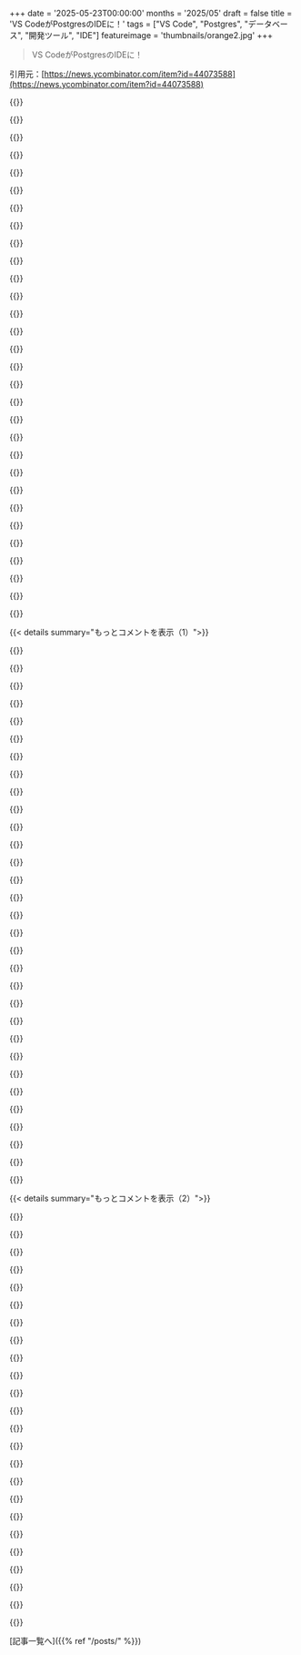 +++
date = '2025-05-23T00:00:00'
months = '2025/05'
draft = false
title = 'VS CodeがPostgresのIDEに！'
tags = ["VS Code", "Postgres", "データベース", "開発ツール", "IDE"]
featureimage = 'thumbnails/orange2.jpg'
+++

> VS CodeがPostgresのIDEに！

引用元：[https://news.ycombinator.com/item?id=44073588](https://news.ycombinator.com/item?id=44073588)




{{<matomeQuote body="俺、pgstrapってnpm作ったんだけど、これVS CodeでPostgres見れるの超便利！DB構造をファイル化してLLMとかコードレビューに使えるんだ。Railsのschema.rbみたいなね。エディタ側でDB認識させるか、コードに入れるか迷うけど、VS Codeなら開発での標準になるかもね。" userName="seveibar" createdAt="2025/05/23 16:29:09" color="#785bff">}}




{{<matomeQuote body="え、分かんないんだけどさ。DBスキーマとそこに至るまでのマイグレーションをバージョン管理に入れるのって、Webフレームワークなら普通じゃないの？" userName="semiquaver" createdAt="2025/05/23 23:01:25" color="">}}




{{<matomeQuote body="それって社員が＜10人で顧客が＜3社とかまでしか通用しない話だよ。それ以上になると、RailsアプリだけがDBの持ち主じゃなくなるからね。" userName="wredcoll" createdAt="2025/05/23 23:19:02" color="">}}




{{<matomeQuote body="複数のアプリで共通のDBスキーマいじることあるの？それどうやって全部のアプリで同期保つの？" userName="sbarre" createdAt="2025/05/23 23:56:19" color="">}}




{{<matomeQuote body="俺は読み取り専用ログインできるMCPサーバー使ってるよ（copilotかclineと一緒に）。" userName="jsmith99" createdAt="2025/05/23 16:58:44" color="">}}




{{<matomeQuote body="まあ普通はどれか一つが”メイン”になるんだけど、個人的には”やめとけ”って言うかな。君も気づいてるだろうけど、色々問題あるからさ。ここで言う”やめとけ”ってのは、複数のアプリが同じDBスキーマを使うなってことね。" userName="scott_w" createdAt="2025/05/24 11:14:31" color="">}}




{{<matomeQuote body="”やめとけ”ってのは正解だよ。他の人も言ってるけど、俺が働いた大手SaaS企業の多くは、アプリごとにDB持たせてた。何か必要ならAPIかETLを使うんだ。" userName="throwaway7783" createdAt="2025/05/24 14:22:30" color="">}}




{{<matomeQuote body="それは絶対間違ってるね。むしろ完全に逆の答えだよ。サービスにすると遅いし、色々制限されるし、トランザクションみたいな実際のDBMSのメリットも得られない。それに余計な依存関係や障害点も増えるんだ。" userName="ecb_penguin" createdAt="2025/05/24 19:38:07" color="">}}




{{<matomeQuote body="＞これはサービス使うかどうかの議論じゃなく、サービスがDBとやり取りする場合の話ね。複数アプリがDB直接触ると悪夢になりがち。互いのコードをDB内部から切り離すためにも、サービス間で契約決めてやり取りする方が断然良いってこと。" userName="scott_w" createdAt="2025/05/25 16:58:35" color="#ff5733">}}




{{<matomeQuote body="＞前のコメントの「サービスで隔てる」ってやつね。それだと依存関係が移っただけで、スキーマ変更時にサービス更新も必要になって手間が増える。トランザクションとか性能、柔軟性も失うし、負荷も失敗も増える。良いとこないよ。" userName="ecb_penguin" createdAt="2025/05/27 16:32:41" color="#ff5733">}}




{{<matomeQuote body="他のサービスにアクセスさせるのがAPIの役割だよね。Jeff Bezosが昔言ってたけど[1]、そうしない奴はクビだって。俺もそう思うよ。[1] https://news.ycombinator.com/item?id=18916406" userName="bigfatkitten" createdAt="2025/05/24 03:23:57" color="">}}




{{<matomeQuote body="それってさ、LLMにDBの正真のデータ源に直接アクセスさせるより、絶対悪い方法だよ。DBとLLMの間で余計なやり取りが増えるし、コード生成始まる前にツール呼び出しを会話に挟むことになるからね。それに、有名なPostgresのMCP実装はPostgresの型とかマテリアライズドビューを含んでないんだ。Zed.devのMCPサーバーとかも、その移植版みたいで同じ問題を抱えてるみたいだよ。" userName="BoorishBears" createdAt="2025/05/23 18:29:46" color="#ff5733">}}




{{<matomeQuote body="ちょっと分かんないな。複数のアプリが同じDBを管理したりアクセスしたりするって話だったよね。どう考えても、スキーマを更新したらアプリも更新しなきゃいけないじゃん。むしろ、サービス指向のアプローチなら、APIのバージョン管理とか互換性ロジックを1箇所に書くことで影響を隔離できる可能性だってあるのに。" userName="throwaway7783" createdAt="2025/05/27 16:44:30" color="#ff5c5c">}}




{{<matomeQuote body="ちょっと興味あるんだけどさ、結果のデータはLLMが使うの？それともただSQLを生成して、実行して、結果を返すだけ？" userName="layoric" createdAt="2025/05/23 21:22:52" color="">}}




{{<matomeQuote body="それよりさ、DB使ってるもののバージョン管理に、DBのスキーマ全体がリポジトリに含まれてるのがもっと謎なんだけど。" userName="cerved" createdAt="2025/05/23 23:25:10" color="">}}




{{<matomeQuote body="そういうことよくあるけど、スキーマが言語固有のORM向けに書かれてる場合もあるんだよね。そのコードがプラグインとかフィーチャーフラグを持ってて、実行時まで具体的なSQLスキーマが分かんないってこともある。シードデータとかマイグレーションも同じ。だから、実際のDB接続と比べて、この形式がツールとか発見にどれだけ役に立つかはユースケース次第だね。" userName="xyzzy123" createdAt="2025/05/24 00:41:06" color="#45d325">}}




{{<matomeQuote body="＞ スキーマ更新はアプリ更新を伴う<br>1. DB → App = 2回の更新、スキーマとアプリ<br>2. DB → Service → App = 3回の更新、スキーマとサービスとアプリ<br>どちらの場合も、当然DBは変わるよね。アプリも変わる。2番目のケースでは、サービスも更新しなきゃいけないってこと。" userName="ecb_penguin" createdAt="2025/05/27 17:33:04" color="#38d3d3">}}




{{<matomeQuote body="まともなORMなら、migrationファイルにはSQLを使うだろうね。" userName="tough" createdAt="2025/05/24 17:57:16" color="">}}




{{<matomeQuote body="プロジェクトのPMだけどね。クエリの結果は基本的にはLLMは使わないよ。ただエージェントモードだと、クエリ計画中にエージェントがデータのサンプルを取得してクエリの精度を上げることはある。例えば、ディメンションテーブルからユニークな値を取ってきて、自然言語のステートメントからフィルタ条件を解決するとかだね。" userName="maxluk" createdAt="2025/05/23 21:33:57" color="#ff5733">}}




{{<matomeQuote body="すごく実用的なツールみたいだね、シェアしてくれてありがとう！興味あるんだけどさ、triggersとかstore proceduresとかも出力するの？多くのツールはテーブルとかカラム、インデックスを定義したところで止まってるみたいだけど、DBの他の機能をもっと活用するためのツールがあると嬉しいな。" userName="netghost" createdAt="2025/05/23 16:55:04" color="#785bff">}}




{{<matomeQuote body="いや、DB変更はそんなに分かりやすくないって。だって、そのスキーマに依存してるチームとはあんま話さないし、そもそもそんなチームがいることすら知らないかもじゃん。API契約でも同じだけど、API変更の文化はもっと「伝えなきゃいけないこと」って理解されてて、プロセスもちゃんと決まってるんだよね。" userName="scott_w" createdAt="2025/05/28 05:56:27" color="">}}




{{<matomeQuote body="＞いや、DB変更はそんなに分かりやすくない…って？<br>君が言ったこと、全部サービスやAPI契約にもそっくり当てはまるじゃん。何も解決してないよ。<br>＞API変更の文化はもっと「伝えなきゃいけないこと」って理解されてて…<br>それはただの作り話だよ。毎日何千件もインシデント起きてるじゃん、誰かが全関係者に伝えずAPI変えちゃってさ。”サービスの方がデータベースより優れてるのは、サービスオーナーの方がデータベースオーナーより変更伝えるのが上手いから”とか、全然説得力ない主張だよ。<br>ひどい技術ソリューション導入する前に、コミュニケーションの問題を直す努力をした方がいいと思うけどね。" userName="ecb_penguin" createdAt="2025/05/28 15:17:38" color="#785bff">}}




{{<matomeQuote body="そうそう！基本的には pg_dump を実行して、その出力をいろんなファイルに分類してくれるんだ。だから網羅的だと思うよ。確か、functions/function_name.sql とか misc.sql とか triggers.sql とか、そんな感じであったはず。" userName="seveibar" createdAt="2025/05/23 18:30:00" color="">}}




{{<matomeQuote body="どうも。こういうツールが本番DBに繋がるの、ちょっと心配なんだよね。。特にLLMエンドポイントを簡単に切り替えられること考えると、そのデータがどこに行って、どう保持されて、文脈とかさ、プライバシー的にちょっと悪夢になりそうだし。。" userName="layoric" createdAt="2025/05/23 22:30:17" color="#45d325">}}




{{<matomeQuote body="アプリのDBスキーマは、実質的にコードと言えるくらい密結合してるし、マイグレーションも多分チェックインされてるはず。だから、DBスキーマが時間とともにどう変わるか—おそらくそのスキーマを使うクエリと一緒に—見れるようになるんだよ。" userName="schrodinger" createdAt="2025/05/24 02:27:12" color="">}}




{{<matomeQuote body="カノニカルな状態ってのは、本番DBにあるものだよ。バージョン管理に入ってるのは、それを再構築できるといいなって感じだね、ただしデータを再投入できる可能性は極めて低いっていう明らかな注意点付きでさ。" userName="jen20" createdAt="2025/05/24 07:15:41" color="">}}




{{<matomeQuote body="全くもって正当な懸念だね。うちの拡張機能は Github Copilot 経由でLLMに繋がってるんだ。Github Copilot は Microsoft の製品で、いろんなエンタープライズプランを提供してるから、情シスがどんなデータを何に使えるか承認できるんだよ。これで企業の要求へのコンプライアンスに向けて明確な道筋ができるわけ。" userName="maxluk" createdAt="2025/05/23 22:49:19" color="#ff5c5c">}}




{{<matomeQuote body="そうした方がずっといいのは同意するけど、たぶん一番大きいフレームワークって Django とか Rails じゃない？で、それらは（そう）しないんだよね。" userName="OJFord" createdAt="2025/05/24 18:00:00" color="">}}




{{<matomeQuote body="500ミリ秒未満のラウンドトリップ（たぶん50トークン分くらい）が、もしかしたら役立つかもしれないからって、何千トークンも余計にプロンプトに含めるより悪いって考えがよく分からないんだよね。コンテキスト疲れは言うまでもないし。<br>もしうまく設計されてれば—メモリで生成を中断して、＜function_result＞を挿入する感じで、生成を再開したりディスクからキャッシュ取ってきたりせず—ラウンドトリップ/ツール呼び出しの方が優れてるんだよ（待ち時間で50トークン相当＋function_resultトークン分だけ）。" userName="tempaccount420" createdAt="2025/05/23 20:54:02" color="#ff5733">}}




{{<matomeQuote body="＞他のサービスへのアクセス提供こそAPIの役目だろ。<br>そうそう、そしてデータベースだって、複数の消費者向けに、すごく実績があって堅牢なセキュリティと権限モデルを備えた、広範なAPIを公開してるんだよ。" userName="dragonwriter" createdAt="2025/05/24 22:03:57" color="">}}




{{< details summary="もっとコメントを表示（1）">}}

{{<matomeQuote body="彼がそうしたのはビジネス的な理由だよ。スタックのどんな部分でも外部顧客に公開サービスとして提供できるようにしたかったんだ。<br>逆に、内部サービスを公開サービスと競合させるためでもあったんだって。<br>でも、これってAWSみたいなものを作る場合にだけ有効な話だよね。みんながみんなそうするわけじゃない。<br>リレーショナルデータベースにきめ細かい権限システムがあるのには理由があるんだよ。" userName="bsaul" createdAt="2025/05/24 08:47:30" color="">}}




{{<matomeQuote body="うわーこれすごいね！<br>SQL ServerじゃなくてPostgresのためにここまで力を入れたってのはかなり驚きだよ。<br>Postgresの方が需要がずっと高いんだろうね。" userName="pier25" createdAt="2025/05/23 15:38:54" color="">}}




{{<matomeQuote body="Microsoftはここ10～15年くらいオープンソースにかなり本気を出してきてるみたいだね。<br>ユーザーの視点から見るとほとんどみんなメリットを受けてるんじゃないかな。<br>ビジネスの視点から見ると無償の協力者やコミュニティからの良い評判を得られるってわけだ。" userName="90s_dev" createdAt="2025/05/23 17:27:02" color="">}}




{{<matomeQuote body="＞ここ10～15年くらいオープンソースにかなり本気を出してきてるみたいだね<br>VS CodeにはたくさんのMicrosoft製のクローズドソース拡張機能があってこれはオープンソース版のVS Codeとは法的に一緒に使えないんだよね。<br>だから彼らが”完全に本気を出してる”とは言えないと思うな。<br>せいぜい腰まで浸かってるって感じかな。" userName="teruakohatu" createdAt="2025/05/23 17:47:38" color="">}}




{{<matomeQuote body="クローズド拡張機能の状況からオープンソースの部分がなんか不誠実に見えちゃうんだよね。<br>なんか無料プランは10ユーザーまででそれ以降はめっちゃ高くなるみたいな状況に似てる。<br>目的は無料プランじゃなくて最終的に本当においしいところへ誘導するための広告手段って感じ。" userName="ahartmetz" createdAt="2025/05/23 18:01:05" color="">}}




{{<matomeQuote body="MS SQL serverはレガシーシステムだよ。<br>技術的な理由で他に選択肢がない場合を除いて新しいデータベースをSQL serverで作るビジネスなんてないと思うな。" userName="coliveira" createdAt="2025/05/23 17:24:19" color="">}}




{{<matomeQuote body="彼らすでにSQL Server Management Studio[1]を持ってるじゃん。<br>あれってこれと似たような範囲をカバーしてるみたいだけど？<br>多分いつかSSMSをVS Codeに移行させたいと思ってるんじゃないかな。<br>だから新しい分野のPostgreSQLを扱うことでそれを試してるって考えるのは理にかなってると思うんだ。<br>[1]: https://learn.microsoft.com/en-us/ssms/sql-server-management..." userName="magicalhippo" createdAt="2025/05/23 16:01:16" color="#38d3d3">}}




{{<matomeQuote body="君は考えがごちゃ混ぜになってるよ。<br>Microsoftが”誠実”じゃないのは彼らが単なるビジネスをやってるからだよ。お金を稼ぐっていうビジネスがやることそのもの。<br>彼らは利他的とか原則に従ってるとかそういうのを目指してるわけじゃない。ただビジネスをしてるだけなんだ。<br>でも個人的にはTypeScriptとVS Codeを自由に使えてこの取引からは恩恵を受けてるけどね。" userName="90s_dev" createdAt="2025/05/23 19:24:46" color="">}}




{{<matomeQuote body="僕はすべてのビジネスが”ただのビジネス”だとは思わないな。<br>タバコ会社とかPurdue Pharmaみたいな極端な例もあればMozilla CorporationとかValve（議論の余地はあるけど僕は彼らはクールだと思う）みたいな反対側の例もある。<br>もちろん大きな会社は実際にはたくさんの異なる存在が集まってるみたいなものだけどね。<br>Microsoftには長い間不誠実な行動の歴史があるんだ。<br>中にはかなり洗練されてて長期的な視点に基づいたものもある。<br>だから彼らを一般的に信頼するのはすごく難しいんだよ。<br>そもそもなんでVS Codeの一部はFOSSじゃないんだろう？" userName="ahartmetz" createdAt="2025/05/23 23:21:08" color="#ff5c5c">}}




{{<matomeQuote body="いや目的が違うんだよ。<br>VS Code拡張機能と以前のADSは開発向けだけどSSMSはサーバーとデータベースの管理向けなんだ。<br>僕はSSMSをすごくよく使うし必要なことは全部そこでできるんだ。<br>VS Codeはかなり使うけどMS SQL用のVS Code拡張機能はインストールしてても使ってないんだよ。<br>これは僕がDBAチームのバックアップや監督もしてるからでDBAの仕事に関わってるからなんだ。" userName="AdrianB1" createdAt="2025/05/23 19:59:50" color="#ff5733">}}




{{<matomeQuote body="＞ Microsoftが不誠実だって言うけど、20年前の独禁法裁判以外に最近の具体的な例ってあるの？他の人の借り物意見をただ繰り返してるだけじゃない？って思うんだよね。自分で体験したことじゃなくて、読んだことだけでMicrosoftのこと悪く言う人が多い気がする。" userName="tomnipotent" createdAt="2025/05/23 23:50:45" color="#ff33a1">}}




{{<matomeQuote body="SQL Serverって技術的にはめちゃくちゃ良いんだよ。でも、使うにはすごいお金がかかる。エンタープライズ向けなら、それだけの価値があるかもしれないけどね。" userName="harrall" createdAt="2025/05/23 17:32:48" color="">}}




{{<matomeQuote body="これって、MSSQLのツールがAzure Data Studioでメンテされてて、良い状態だったからじゃないかな？ADSはもう終わる方向だし、VS CodeのPostgres拡張見たら6年も更新されてなかったみたい。だから、ADSから移行先がなくて、ずっとADS使い続けてたんだよね。" userName="nevi-me" createdAt="2025/05/23 15:55:25" color="#ff33a1">}}




{{<matomeQuote body="VSCodeって、オープンソースのエディターで、Pythonとかの有名言語の拡張もOSSだよ！って宣伝してたじゃん。なのに、人気出てvscodiumみたいなフォークが増えてきたら、Microsoftは閉鎖的にしたんだよな。今じゃPython拡張はクローズドソースで、VSCodeのフォークじゃ使えないようにした。これって完全に”ベイトアンドスイッチ”だろ。" userName="infamia" createdAt="2025/05/24 01:52:29" color="#785bff">}}




{{<matomeQuote body="俺も同じ意見だよ。SSMSはSQL ServerのVSツールよりずっと良いし、Transact-SQLのサポートとかも含めてね。" userName="pjmlp" createdAt="2025/05/23 22:00:55" color="">}}




{{<matomeQuote body="Microsoftはpostgresのプラグインを、Microsoftの社員じゃないと貢献できないように作っちゃったんだよな。Azure Data Studioの他の部分もそうだけど、彼らが管理レベルを高く保とうとしたせいで、誰も一緒に開発しようって思わなかったんだ。" userName="hobs" createdAt="2025/05/23 15:58:54" color="">}}




{{<matomeQuote body="Microsoftのデベロッパーアドボケイトだけど、SQL ServerチームもPostgreSQLチームも拡張機能の改善にめちゃくちゃ力入れてるよ！<br>使いやすさの調査とか、バグ潰しにも参加したんだけど、どっちのチームも開発者にツールを楽しんでほしいってすごく思ってるから、使ってみて欲しい機能とか、不満な点とか、どんどんフィードバック送ってね！<br>SQL Server拡張のニュースはCarlos Robles、PostgreSQL拡張のニュースはJoshua Johnsonをフォローすると良いよ！" userName="pamelafox" createdAt="2025/05/23 21:47:19" color="#45d325">}}




{{<matomeQuote body="＞ VSCodeの宣伝で「ベイトアンドスイッチ」だって言うけど、そんな宣伝どこにあったの？1.0リリースのアナウンスブログ読んだけど、見当たらないんだけど。<br>プロジェクトが成長して成熟していく上で、ちゃんとルールを決めるのは当たり前じゃん。プラグインマーケットプレイスをMSの独自のものにするのも、全然理にかなってると思うよ。<br>MicrosoftはVSCodeにめちゃくちゃ貢献してるんだから、プラグプレイスとかPython拡張をクローズドにする権利くらいあるでしょ。<br>なんでみんな、VSCodeにちょっと関連してるものなら全部”just because”でタダで使えるのが当たり前、とか、Microsoftが他の億万長者の会社のビジネスを補助する義務がある、とか思うわけ？<br>「ベイトアンドスイッチ」だって言うけど、どこが？クローズドソースのプラグイン出しただけなのに、最高の根拠がそれなら、これはまた別の”借り物の意見”として分類させてもらうよ。" userName="tomnipotent" createdAt="2025/05/24 02:41:56" color="#ff5c5c">}}




{{<matomeQuote body="個人的には、昔のSQL Query AnalyzerとかProfilerが好きだったなぁ。今でもあれが一番使いやすかったSQL IDEだと思うんだよね。" userName="petepete" createdAt="2025/05/23 23:18:48" color="">}}




{{<matomeQuote body="この件（と他のMicrosoftのやり方）、「”偽のオープンソース”」って呼んだんだよね。コメントには賛否両論すっごくあってさ、みんなが同意してるわけじゃないのは明らか。オレ的には、Microsoftはオープンソースのいい感じとPRだけが欲しいだけで、ほんとはオープンソースになりたくないんだと思う。だからこの分野で今でも多くの人が彼らを信用してないんだよ。" userName="Alupis" createdAt="2025/05/23 22:12:05" color="#38d3d3">}}




{{<matomeQuote body="SQL ServerはOracleみたいに、技術的には超すごいよ。長いことPostgresより先を行ってたし、今でもそうだって言う人も結構いるね。みんながあんまり使わないのは、タダじゃないし全然安くないからさ。" userName="smt88" createdAt="2025/05/23 17:35:56" color="">}}




{{<matomeQuote body="彼らのvscodeへの貢献はすごいけど、Python拡張を最初はOSSにして人気が出たらプロプライエタリにしたのはどうなの？最初に意図を明確にすべきだったんじゃない？人気が出てからOSSだったものをクローズドにしたのは”おとり商法”だろ。Pythonスタック全体をOSSで出して、その後プロプライエタリ版を出してOSS版を非推奨にし、他のフォークが使えないようにしたんだから。" userName="infamia" createdAt="2025/05/24 05:02:53" color="#ff33a1">}}




{{<matomeQuote body="これって多くのツールに当てはまるみたいだね。Microsoftの公式Pythonライブラリ使ってるんだけど、リポジトリはGitHubで公開されてるのに、CIとか裏側の連携は全部Microsoftの内部で非公開。だから外部からは全然参加できないんだ。しかも、前にそのツールをサポートしてたチームがいなくなっちゃったから、今は誰もメンテできない状態だよ。" userName="0cf8612b2e1e" createdAt="2025/05/23 16:03:30" color="#ff5733">}}




{{<matomeQuote body="8年前くらいの話だけどさ、Microsoftがドイツのオフィスをミュンヘンに移して、その代わりにミュンヘン市がLinuxへの移行を止めるように仕向けたんだ。別に嘘ついてるわけじゃないけど、応援してた競争相手を潰すためのパワープレイだよね。僕がいた頃のMicrosoftは、誰も歯止めかけられられなかった時期はマジでひどい奴だったよ。事実は動かないんだから。" userName="ahartmetz" createdAt="2025/05/24 09:14:37" color="">}}




{{<matomeQuote body="そうそう、特に古いアプリが恋しいね。あれは本当によくデザインされてて、めっちゃサクサク動いたんだよ。SSMSが始まった頃は、俺のPCだとめちゃくちゃ遅くて重かったなあ。その頃にPostgresに切り替えたから、もう20年もブランクがあるけど。" userName="petepete" createdAt="2025/05/24 07:20:21" color="">}}




{{<matomeQuote body="だってさ、巨大企業にバックアップされてるんだからそうあるべきでしょ。それにPostgresみたいなオープンソースのDBから学んで、彼らのシステムをもっと良くできるんだし。" userName="tonyhart7" createdAt="2025/05/23 19:33:53" color="">}}




{{<matomeQuote body="キャリアの始めはMSSQL、今はPgなんだ。MSSQLはデータベースエンジンとして本当に、本当に優秀だよ。でもびっくりするほど高いんだ。使ったことない人は、どれだけ優秀か知らないだろうね。" userName="CharlieDigital" createdAt="2025/05/23 17:45:49" color="#ff5c5c">}}




{{<matomeQuote body="＞ It would have been fine if MS had started with their Python extension being proprietary<br>それ、全然違うってば。Pyrightは最初からオープンソースで今もそう。PylanceはPyrightの上に作られたけど、ずっとオープンソースじゃないんだよ。別に約束とかしてないしね。オープンソースのPython Language ServerをやめてPylanceを使うようにしたのだって、全然ありな判断でしょ。コミュニティがメンテナンス続けるのは自由だったけどね。俺の知ってるほとんどの人はPylanceに頼り続けてるけどさ。<br>＞ Instead, they lured folks in<br>そう言うのは勝手だけど、本当じゃないってば。<br>＞ Instead, they lured folks in （no small part due to open source）, and once it became popular, they started turning the screws and making things proprietary and locking it down.<br>MicrosoftはVS Code関連でオープンソースにしたものをひっこめたことは一度もないよ。全部オープンソースじゃないからって悪者にするのは無理があるってば。<br>＞ I don’t think it is unreasonable to ask someone to make their intentions known up front do you？<br>伝えてるしね。Microsoftが不誠実なやり方をした実際の例を一つでも挙げてみてよ。99%がFOSSなのに、一部をプロプライエタリにしてるって話じゃなくてさ。<br>＞ Vscodium is an entirely free and open source fork<br>MicrosoftとVS CodeチームはVscodiumのこと考えて長期的な判断はしてないよ。でも、WindsurfとかCursorのことは心配してるかもね。特にCursorは（数十億ドルの会社なのに）MicrosoftのTOSに違反してたし。<br>Microsoftは10年以上もVS Codeの公式プラグインエコシステムに投資して、良い管理者であろうとしてきたんだ。それを自分たちのも" userName="tomnipotent" createdAt="2025/05/24 08:23:07" color="#45d325">}}




{{<matomeQuote body="これってビジネス以外の何ものなの？地方自治体が雇用とかSALTを生み出す企業に譲歩するのなんて当たり前で、Microsoftが特別ってわけじゃないよ。<br>＞ One of these is that Microsoft was a pretty bad actor when nobody reigned them in, and I was around at the time.<br>俺もそうだよ（当時はRedmondで働いてた）。彼らのやり方は、今AppleやGoogleがやってることより悪くなかったってば。独占禁止法訴訟自体、90%がお芝居だったし、Microsoftはお目玉食らっただけで済んだのに、なぜか世間では実際よりずっと大変だったことになってる。これは「M$悪い」っていうバイアスを強めるからだろうね。こういうコメントは、自分で調べた意見じゃなくて「借りてきた」意見としか思えないし、Microsoftのこととなると、みんな自分で考えずに人の意見を借りてきてるんだなって改めて確信したよ。<br>そう、Microsoftは25年以上前にひどいことをいくつかやって、その報いも受けた。でも、2025年の今、時価総額で世界最大の会社になっても、他の企業と同じように活動してるよ。いつまでもこのカードを切り札みたいに出し続けるのはもう無理だってば。" userName="tomnipotent" createdAt="2025/05/24 20:41:07" color="">}}




{{<matomeQuote body="＞＞ all without ever leaving your favorite code editor<br>それ、Neovimにどうやってインストールするの？LSPはある？それともこれってMicrosoft独自の囲い込み？Copilot連携なしで、他の競合製品と比べてどれだけ良いのかな。<br>俺は今DBeaver CEを使ってるよ。これならSQLiteも含めて必要なことは全部できるしね。" userName="WuxiFingerHold" createdAt="2025/05/24 03:48:18" color="">}}

{{</details>}}




{{< details summary="もっとコメントを表示（2）">}}

{{<matomeQuote body="営利企業が「みんなのためにXを民主化！」って書くときは、「金払える人で、禁輸されてない人向け」って意味。‟シンプルに”って書くときは、「うちの囲い込みにハマれ」って意味。「お気に入りのX！」って書くときは、「あんたに売りつけてる製品」って意味。そんな感じだよ。<br>こういうビジネス用語辞典でプレスリリースを読み始めると、すぐにタブを閉じて次に進むのがすごく楽になるよ。" userName="diggan" createdAt="2025/05/24 11:26:26" color="">}}




{{<matomeQuote body="DuckDBのためにも、俺はDBeaver CEをプロとして過去9年間使ってるよ。Python開発してる時も、すぐに何か必要な時はJupySQLをJupyterで使うし、それはVS CodeでもJupyterプラグイン経由で動くよ。" userName="fithisux" createdAt="2025/05/24 12:44:42" color="">}}




{{<matomeQuote body="絶対これチェックするつもり。キャリアを主にSQL ServerとSSMSで始めたから、SSMSが手袋みたいに脳にフィットするんだよね。Postgresに移ってから多分10年くらいになるけど、pgadminとかdbeaverとかdatagripみたいな典型的な選択肢にずっと不満だったんだ。Postgres自体は最高なんだけど（誤解しないで、SQL Serverも素晴らしいし、金がかかるだけ）、そのDBMSツールのエコシステムについて、なんでコミュニティでもっと騒ぎにならないのかずっと理解できなかった。" userName="qntmfred" createdAt="2025/05/23 15:54:19" color="">}}




{{<matomeQuote body="Datagripが断トツで一番すごいユニバーサルデータベースツールだって分かったよ。全部試したと思うけど、どれもIDEデザイナーじゃなくてデータベース作ってる人が作った感じなんだよね。機能の深さ、拡張性、改善ペース—すごく満足してる顧客だよ。<br>オープンソースを悪く言いたくないけど、pgadminとかdbeaverは全然同じレベルじゃない。Oracleで仕事してるけど、Datagripにマジで救われた。" userName="FeloniousHam" createdAt="2025/05/23 17:59:05" color="#ff5733">}}




{{<matomeQuote body="Datagripで特に気に入ってる機能って、DBeaverにはないものなの？" userName="Errsher" createdAt="2025/05/23 18:16:05" color="">}}




{{<matomeQuote body="Datagrip使う前はDBeaver（コミュニティ版）使ってたけど、全体的にはDatagripに軍配が上がるかな。Jetbrainsの全製品パック持ってなかったら試してなかったと思う。DBeaverも素晴らしい、誤解しないでくれ。でも、Datagripの方が全体的に洗練されてて、設定とかUIがもっと直感的に感じるんだ。" userName="cwbriscoe" createdAt="2025/05/24 00:50:47" color="">}}




{{<matomeQuote body="もっと洗練されたUIだね。グラフビューアはテーブルに色つけたり関連テーブルを表示したりして、見やすいと思うよ。内観とかコード整形もちょっと良い感じ。リファクタリングもしやすいし、DBeaverでEclipseプラグインを使うよりIdeaVimも簡単に動かせるんだ。<br>個人的な経験だと、DataGripの方がDBeaverよりすぐに使い始められてIDEの機能も充実してるけど、DBeaverもかなり優秀だよ。例えば、DataGripではAccessと連携できなかったけど、DBeaverはあのゴミみたいなAccessでも結構使えるんだ。しかも無料だしね。どっちも良いツールだよ。" userName="cerved" createdAt="2025/05/23 23:45:02" color="#785bff">}}




{{<matomeQuote body="DatagripはJetbrains製品のデザインが好きって人も嫌いな人もいるよ。30日トライアルで1日試せば合うか分かるんじゃないかな。どんなDBでもサポートしてるし、IDEベースだからプロジェクトやスクリプト管理が楽なのは開発者にとってすごく便利。<br>ただ年間99ドルの価値があるかは微妙かも。僕はJetbrainsのパックで使ってるから実質タダだけどね。Jetbrainsユーザーじゃないなら値段と価値を考えてみて。" userName="jeroenhd" createdAt="2025/05/24 13:48:58" color="#38d3d3">}}




{{<matomeQuote body="Datagripだと、JetBrainsのIDEの良いところ全部使えるんだよね。すごいカスタマイズ性、たくさんのプラグイン（IdeaVimとかGitHub Copilotとかね）、ドキュメントも豊富だし。それに、数えきれないくらいのDbエンジンをサポートしてるのもいいね。まだサポートされてないDbは見たことないかも。唯一、Redisのサポートは中途半端だったけど、あれは厳密にはDbじゃないしね。一番大事なのは、PgAdminみたいにUIがもっさりしてないこと。全部が洗練されてて、多くても1、2クリックで済む感じだよ。" userName="zeppelin101" createdAt="2025/05/23 21:14:00" color="#ff5733">}}




{{<matomeQuote body="どんな新しいイケてるツールが出てきても、俺をDatagripから引き離すのは無理だろうな。長年たくさんのdatabase admin UIsを使ってきたけど、Datagripが断トツで一番すごいよ。" userName="GordonS" createdAt="2025/05/23 21:33:15" color="">}}




{{<matomeQuote body="これは主観的な意見だけど、インターフェースは良い感じだよ。特に他のjetbrain製品に慣れてるならね。しばらくpgAdminは使ってないけど、autocompleteが使いにくくて正直かなり悪かった覚えがあるな。会社の余ってたDatagrip licencesを使ってみたら、notepadからIDEに移行したみたいで感動したよ。あれ以来、もう他のツールには戻れないね。" userName="lbreakjai" createdAt="2025/05/23 20:52:20" color="#45d325">}}




{{<matomeQuote body="前のコメントのDBAの話、同意だよ。ツールは重要だけど、開発者向けのツールは珍しいね。多くのツールは管理寄りで、開発ワークフローを理解してるツールが少ないんだ。昔Oracle向けにあったPL/SQL Developerみたいな開発中心のツールがPostgreSQL向けにはまだ見つからないな。<br>今はDataGripでなんとかやってる。DataGripはtext editorよりはマシで、必要な機能がギリギリ揃ってる感じだよ。" userName="sbuttgereit" createdAt="2025/05/23 23:46:16" color="#45d325">}}




{{<matomeQuote body="前のコメントのDBAの話を受けて、自身のDB開発経験（Hibernateの失敗談、自作ツールの話）を展開している。記事のテーマ（VS CodeのIDE化）やコメントの主流（DataGrip/DBeaverの比較）からは少し外れるが、DB開発のワークフローやツールに関する深い洞察を提供している。関連性は中程度だが、内容は面白い。中高得点。 -＞ 65点。" userName="specialist" createdAt="2025/05/24 13:27:14" color="">}}




{{<matomeQuote body="ふーん、面白いね。俺もDatagripを何年か使ってたけど、今はDBeaverを使ってるんだ（もうJB subscriptionに入ってないからね）。Datagripは賢いintellisenseとかあって、前も今も多分すごく強力だと思うよ。今はDBeaverを使ってるけど、これもすごく安定してるね。まあ、一日中使ってるわけじゃないけど、必要な時にはちゃんと仕事してくれるよ。" userName="WuxiFingerHold" createdAt="2025/05/24 04:06:51" color="#45d325">}}




{{<matomeQuote body="俺にとってJetBrainsがVSCodeより圧倒的に良かったのは、すごくきれいな組み込みのデータベースツールだったんだよ。" userName="impalallama" createdAt="2025/05/23 15:51:55" color="#38d3d3">}}




{{<matomeQuote body="データベースツールは別に（DataGripとして）実行することもできるよ。俺はそうしてる。" userName="bdcravens" createdAt="2025/05/23 16:52:59" color="">}}




{{<matomeQuote body="毎年くらいVSCodeに戻ろうとしてるんだけど、JetBrainsのgitとデータベース連携がマジで良すぎて乗り換えられないんだよね。" userName="mierz00" createdAt="2025/05/23 23:00:51" color="#ff5733">}}




{{<matomeQuote body="VS Codeのgit連携は悪くないと思うけど、その実装方法がすごくMicrosoftっぽいんだよね。UIがプロフェッショナルなVisual StudioのUIにそっくりで、それが良いか悪いかは完全に個人の好みだね。俺はJB’sのgit連携の方がずっと好きだけど、UIが全然違うからってだけでダメだとは言わないけどさ。" userName="jeroenhd" createdAt="2025/05/24 13:52:20" color="#45d325">}}




{{<matomeQuote body="Posticoがいつも俺のPostgresを操作する定番ツールなんだ。Posticoユーザーでこれを試した人いるか気になるな。" userName="FajitaNachos" createdAt="2025/05/23 16:25:06" color="">}}




{{<matomeQuote body="めっちゃMac向けだよね、それにIntelliJの組み込みDBエディタの方が全然機能が多いと思うな。" userName="deepsun" createdAt="2025/05/23 19:01:35" color="">}}




{{<matomeQuote body="すごくMacのUXに準拠してるのが、PosticoをPostgresの簡単な作業の99%で使うのが好きな理由なんだ。" userName="jasoncartwright" createdAt="2025/05/24 09:09:42" color="">}}




{{<matomeQuote body="Posticoを10年以上使ってるよ。これ試してみるつもり。node-pgを使う時にCopilotがスキーマを認識し始めてくれるといいんだけどな。" userName="georgel" createdAt="2025/05/23 19:12:57" color="#ff5c5c">}}




{{<matomeQuote body="ローンチおめでとう！俺がMicrosoftで最初にデモしたんだよ。その時の動画はこれ：https://www.youtube.com/watch?v=k6Vm2hakkV4＜br＞デモした全機能はこのリポジトリで試せるよ：https://github.com/Azure-Samples/postgresql-extension-playgr...＜br＞何かあったらここで報告してね：https://github.com/microsoft/vscode-pgsql/issues" userName="pamelafox" createdAt="2025/05/23 21:49:06" color="#45d325">}}

{{</details>}}



[記事一覧へ]({{% ref "/posts/" %}})

